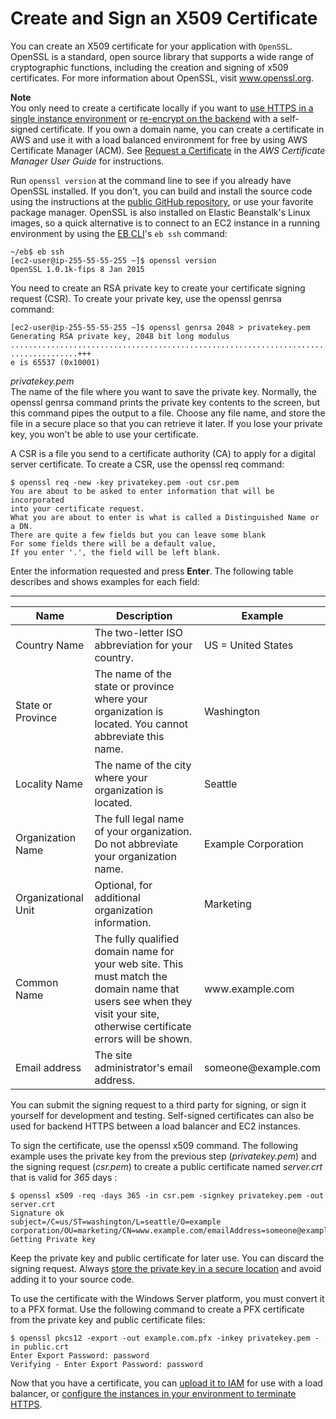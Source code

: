 # Create and Sign an X509 Certificate<a name="configuring-https-ssl"></a>

You can create an X509 certificate for your application with `OpenSSL`\. OpenSSL is a standard, open source library that supports a wide range of cryptographic functions, including the creation and signing of x509 certificates\. For more information about OpenSSL, visit [www\.openssl\.org](https://www.openssl.org/)\.

**Note**  
You only need to create a certificate locally if you want to [use HTTPS in a single instance environment](https-singleinstance.md) or [re\-encrypt on the backend](configuring-https-endtoend.md) with a self\-signed certificate\. If you own a domain name, you can create a certificate in AWS and use it with a load balanced environment for free by using AWS Certificate Manager \(ACM\)\. See [Request a Certificate](https://docs.aws.amazon.com/acm/latest/userguide/gs-acm-request.html) in the *AWS Certificate Manager User Guide* for instructions\.

Run `openssl version` at the command line to see if you already have OpenSSL installed\. If you don't, you can build and install the source code using the instructions at the [public GitHub repository](https://github.com/openssl/openssl), or use your favorite package manager\. OpenSSL is also installed on Elastic Beanstalk's Linux images, so a quick alternative is to connect to an EC2 instance in a running environment by using the [EB CLI](eb-cli3.md)'s `eb ssh` command:

```
~/eb$ eb ssh
[ec2-user@ip-255-55-55-255 ~]$ openssl version
OpenSSL 1.0.1k-fips 8 Jan 2015
```

You need to create an RSA private key to create your certificate signing request \(CSR\)\. To create your private key, use the openssl genrsa command:

```
[ec2-user@ip-255-55-55-255 ~]$ openssl genrsa 2048 > privatekey.pem
Generating RSA private key, 2048 bit long modulus
.................................................................................................................................+++
...............+++
e is 65537 (0x10001)
```

*privatekey\.pem*  
The name of the file where you want to save the private key\. Normally, the openssl genrsa command prints the private key contents to the screen, but this command pipes the output to a file\. Choose any file name, and store the file in a secure place so that you can retrieve it later\. If you lose your private key, you won't be able to use your certificate\.

A CSR is a file you send to a certificate authority \(CA\) to apply for a digital server certificate\. To create a CSR, use the openssl req command:

```
$ openssl req -new -key privatekey.pem -out csr.pem
You are about to be asked to enter information that will be incorporated 
into your certificate request.
What you are about to enter is what is called a Distinguished Name or a DN.
There are quite a few fields but you can leave some blank
For some fields there will be a default value,
If you enter '.', the field will be left blank.
```

Enter the information requested and press **Enter**\. The following table describes and shows examples for each field:


****  

| Name | Description | Example | 
| --- | --- | --- | 
| Country Name | The two\-letter ISO abbreviation for your country\. | US = United States | 
| State or Province | The name of the state or province where your organization is located\. You cannot abbreviate this name\. | Washington | 
| Locality Name | The name of the city where your organization is located\. | Seattle | 
| Organization Name | The full legal name of your organization\. Do not abbreviate your organization name\. | Example Corporation | 
| Organizational Unit | Optional, for additional organization information\. | Marketing | 
| Common Name | The fully qualified domain name for your web site\. This must match the domain name that users see when they visit your site, otherwise certificate errors will be shown\. | www\.example\.com | 
| Email address | The site administrator's email address\. | someone@example\.com | 

You can submit the signing request to a third party for signing, or sign it yourself for development and testing\. Self\-signed certificates can also be used for backend HTTPS between a load balancer and EC2 instances\.

To sign the certificate, use the openssl x509 command\. The following example uses the private key from the previous step \(*privatekey\.pem*\) and the signing request \(*csr\.pem*\) to create a public certificate named *server\.crt* that is valid for *365* days :

```
$ openssl x509 -req -days 365 -in csr.pem -signkey privatekey.pem -out server.crt
Signature ok
subject=/C=us/ST=washington/L=seattle/O=example corporation/OU=marketing/CN=www.example.com/emailAddress=someone@example.com
Getting Private key
```

Keep the private key and public certificate for later use\. You can discard the signing request\. Always [store the private key in a secure location](https-storingprivatekeys.md) and avoid adding it to your source code\.

To use the certificate with the Windows Server platform, you must convert it to a PFX format\. Use the following command to create a PFX certificate from the private key and public certificate files:

```
$ openssl pkcs12 -export -out example.com.pfx -inkey privatekey.pem -in public.crt
Enter Export Password: password
Verifying - Enter Export Password: password
```

Now that you have a certificate, you can [upload it to IAM](configuring-https-ssl-upload.md) for use with a load balancer, or [configure the instances in your environment to terminate HTTPS](https-singleinstance.md)\.